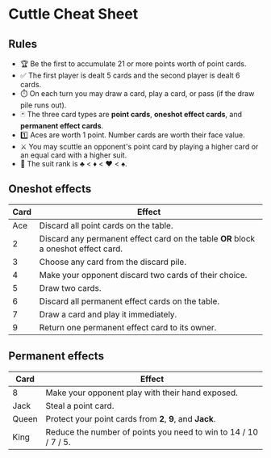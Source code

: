 # Cuttle Cheat Sheet

## Rules

- 🏆️  Be the first to accumulate 21 or more points worth of point cards.
- ✅  The first player is dealt 5 cards and the second player is dealt 6 cards.
- ⏱️  On each turn you may draw a card, play a card, or pass (if the draw pile
  runs out).
- 🃏  The three card types are **point cards**, **oneshot effect cards**, and
  **permanent effect cards**.
- 1️⃣  Aces are worth 1 point. Number cards are worth their face value.
- ⚔️  You may scuttle an opponent's point card by playing a higher card or an equal
  card with a higher suit.
- 👑  The suit rank is ♣️ < ♦️ < ♥️ < ♠️.

## Oneshot effects

| Card | Effect |
| --- | --- |
| Ace | Discard all point cards on the table. |
| 2 | Discard any permanent effect card on the table **OR** block a oneshot effect card. |
| 3 | Choose any card from the discard pile. |
| 4 | Make your opponent discard two cards of their choice. |
| 5 | Draw two cards. |
| 6 | Discard all permanent effect cards on the table. |
| 7 | Draw a card and play it immediately. |
| 9 | Return one permanent effect card to its owner. |

## Permanent effects

| Card | Effect |
| --- | --- |
| 8 | Make your opponent play with their hand exposed. |
| Jack | Steal a point card. |
| Queen | Protect your point cards from **2**, **9**, and **Jack**. |
| King | Reduce the number of points you need to win to 14 / 10 / 7 / 5. |
